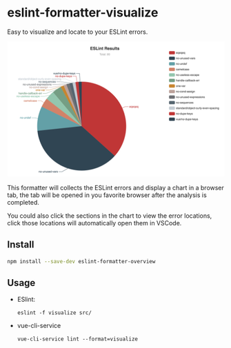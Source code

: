 # eslint-formatter-visualize

Easy to visualize and locate to your ESLint errors.
  
<p align="center">
  <img src="screenshots.png" width="700" />
</p>

This formatter will collects the ESLint errors and display a chart in a browser tab, the tab will be opened in you favorite browser after the analysis is completed. 

You could also click the sections in the chart to view the error locations, click those locations will automatically open them in VSCode.

## Install

```bash
npm install --save-dev eslint-formatter-overview
```

## Usage

* ESlint:

  ```
  eslint -f visualize src/
  ```

* vue-cli-service

  ```
  vue-cli-service lint --format=visualize
  ```
